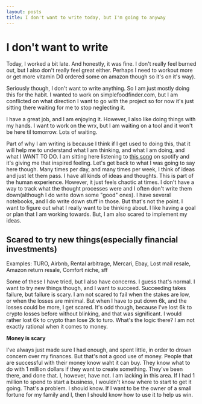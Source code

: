 ```yaml
---
layout: posts
title: I don't want to write today, but I'm going to anyway
---
```


# I don't want to write

Today, I worked a bit late. And honestly, it was fine. I don't really feel burned out, but I also don't really feel great either. Perhaps I need to workout more or get more vitamin D(I ordered some on amazon though so it's on it's way).

Seriously though, I don't want to write anything. So I am just mostly doing this for the habit. I wanted to work on simplefoodfinder.com, but I am conflicted on what direction I want to go with the project so for now it's just sitting there waiting for me to stop neglecting it.

I have a great job, and I am enjoying it. However, I also like doing things with my hands. I want to work on the wrx, but I am waiting on a tool and it won't be here til tomorrow. Lots of waiting.

Part of why I am writing is because I think if I get used to doing this, that it will help me to understand what I am thinking, and what I am doing, and what I WANT TO DO. I am sitting here listening to [this song](https://open.spotify.com/track/08hp8WmhTL5XTNy2D6yNzD?si=2777e977bd9c4af9) on spotify and it's giving me that inspired feeling. Let's get back to what I was going to say here though. Many times per day, and many times per week, I think of ideas and just let them pass. I have all kinds of ideas and thoughts. This is part of the human experience. However, it just feels chaotic at times. I don't have a way to track what the thought processes were and I often don't write them down(although I do write down some "good" ones). I have several notebooks, and I do write down stuff in those. But that's not the point. I want to figure out what I really want to be thinking about. I like having a goal or plan that I am working towards. But, I am also scared to implement my ideas.

## Scared to try new things(especially financial investments)

Examples: TURO, Airbnb, Rental arbitrage, Mercari, Ebay, Lost mail resale, Amazon return resale, Comfort niche, sff

Some of these I have tried, but I also have concerns. I guess that's normal. I want to try new things though, and I want to succeed. Succeeding takes failure, but failure is scary. I am not scared to fail when the stakes are low, or when the losses are minimal. But when I have to put down 6k, and the losses could be more, I get scared. It's odd though, because I've lost 6k to crypto losses before without blinking, and that was significant. I would rather lost 6k to crypto than lose 2k to turo. What's the logic there? I am not exactly rational when it comes to money.

**Money is scary**

I've always just made sure I had enough, and spent little, in order to drown concern over my finances. But that's not a good use of money. People that are successful with their money know waht it can buy. They know what to do with 1 million dollars if they want to create something. They've been there, and done that. I, however, have not. I am lacking in this area. If I had 1 million to spend to start a business, I wouldn't know where to start to get it going. That's a problem. I should know. If I want to be the owner of a small fortune for my family and I, then I should know how to use it to help us win.
